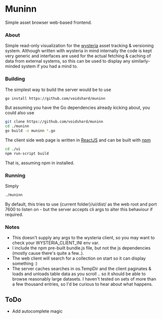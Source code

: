 # Muninn
Simple asset browser web-based frontend.

### About

Simple read-only visualization for the [wysteria](https://github.com/voidshard/wysteria) 
asset tracking & versioning system. Although written with wysteria in mind internally the code is 
kept very generic and interfaces are used for the actual fetching & caching of data from external 
systems, so this can be used to display any similarly-minded system if you had a mind to.

### Building

The simplest way to build the server would be to use 
```bash
go install https://github.com/voidshard/muninn
```

But assuming you have the Go dependencies already kicking about, you could also use
```bash
git clone https://github.com/voidshard/muninn
cd ./muninn
go build -o muninn *.go
```

The client side web page is written in [ReactJS](https://facebook.github.io/react/) and can be built with [npm](https://www.npmjs.com/) 
```bash
cd ./ui
npm run-script build
```
That is, assuming npm in installed.

### Running

Simply
```bash
./muninn
```

By default, this tries to use {current folder}/ui/dist/ as the web root and port 7600 to listen on - but the server
accepts cli args to alter this behaviour if required. 

### Notes

- This doesn't supply any args to the wysteria client, so you may want to check your WYSTERIA_CLIENT_INI env var.
- I include the npm pre-built bundle.js file, but not the js dependencies (mostly cause there's quite a few..). 
- The web client will search for a collection on start so it can display something :) 
- The server caches searches in os.TempDir and the client paginates & loads and unloads table data as you scroll .. so
 it should be able to browse reasonably large datasets. I haven't tested on sets of more than a few thousand entries, so
 I'd be curious to hear about what happens. 

## ToDo
- Add autocomplete magic
